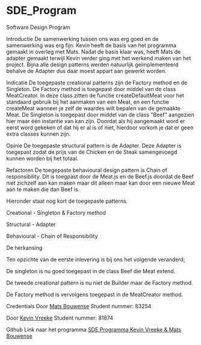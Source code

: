 # SDE_Program
Software Design Program

Introductie
De samenwerking tussen ons was erg goed en de samenwerking was erg fijn.
Kevin heeft de basis van het programma gemaakt in overleg met Mats.
Nadat de basis klaar was, heeft Mats de adapter gemaakt terwijl Kevin verder ging met het werkend maken van het project.
Bijna alle design patterns werden natuurlijk geimplementeerd behalve de Adapter dus daar moest appart aan gewerkt worden.

Indicatie
De toegepaste creational patterns zijn de Factory method en de Singleton.
De Factory method is toegepast door middel van de class MeatCreator. In deze class zitten de functie createDefaultMeat voor het standaard gebruik bij het aanmaken van een Meat, en een functie createMeat wanneer je zelf de waardes wilt bepalen van de gemaakte Meat.
De Singleton is toegepast door middel van de class "Beef" aangezien hier maar één instantie van kan zijn. Doordat als hij aangemaakt word er eerst word gekeken of dat hij er al is of niet, hierdoor vorkom je dat er geen extra classes kunnen zijn.

Opinie
De toegepaste structural pattern is de Adapter.
Deze Adapter is toegepast zodat de prijs van de Chicken en de Steak samengevoegd kunnen worden bij het totaal.

Refactoren
De toegepaste behavioural design pattern is Chain of responsibility.
Dit is toegpast door de Meat.js en de Beef.js doordat de Beef niet zichzelf aan kan maken maar dit alleen maar kan door een nieuwe Meat aan te maken die dan Beef is.

Hieronder staat nog kort de toegepaste patterns. 

Creational - Singleton & Factory method

Structural - Adapter

Behavioural - Chain of Responsibility

De herkansing

Ten opzichte van de eerste inlevering is bij ons het volgende veranderd;

De singleton is nu goed toegepast in de class Beef die Meat extend.

De tweede creational pattern is nu niet de Builder maar de Factory method.

De Factory method is vervolgens toegepast in de MeatCreator method.

Credentials
Door [Mats Bouwense](https://github.com/MatsBNL) Student nummer: 83254

Door [Kevin Vreeke](https://github.com/vree0028) Student nummer: 81874

Github Link naar het programma
[SDE Programma Kevin Vreeke & Mats Bouwense](https://github.com/vree0028/SDE_Program)
